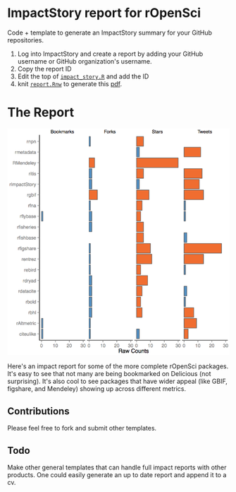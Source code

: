 
# ImpactStory report for rOpenSci

Code + template to generate an ImpactStory summary for your GitHub repositories. 

1. Log into ImpactStory and create a report by adding your GitHub username or GitHub organization's username. 
2. Copy the report ID
3. Edit the top of [`impact_story.R`](https://github.com/ropensci/ImpactReport/blob/master/impact_report.R) and add the ID
4. knit [`report.Rnw`](https://github.com/ropensci/ImpactReport/blob/master/report.Rnw) to generate this [pdf](https://github.com/ropensci/ImpactReport/blob/master/report.pdf?raw=true).

# The Report
![A sample ImpactStory report](impactreport.png)

Here's an impact report for some of the more complete rOpenSci packages. It's easy to see that not many are being bookmarked on Delicious (not surprising). It's also cool to see packages that have wider appeal (like GBIF, figshare, and Mendeley) showing up across different metrics.

## Contributions
Please feel free to fork and submit other templates.

## Todo
Make other general templates that can handle full impact reports with other products. One could easily generate an up to date report and append it to a cv.
